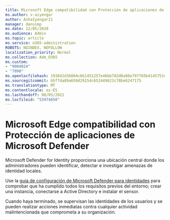```yaml
---
title: Microsoft Edge compatibilidad con Protección de aplicaciones de Microsoft Defender
ms.author: v-aiyengar
author: AshaIyengar21
manager: dansimp
ms.date: 12/05/2020
ms.audience: Admin
ms.topic: article
ms.service: o365-administration
ROBOTS: NOINDEX, NOFOLLOW
localization_priority: Normal
ms.collection: Adm_O365
ms.custom:
- "9004024"
- "7090"
ms.openlocfilehash: 193842d36004c6b1451257e46bb782d0a08e797f65b41457510339fb90aa7083
ms.sourcegitcommit: b5f7da89a650d2915dc652449623c78be6247175
ms.translationtype: MT
ms.contentlocale: es-ES
ms.lasthandoff: 08/05/2021
ms.locfileid: "53974650"
---
```

# <a name="microsoft-edges-support-for-microsoft-defender-application-guard"></a>Microsoft Edge compatibilidad con Protección de aplicaciones de Microsoft Defender

Microsoft Defender for Identity proporciona una ubicación central donde los administradores pueden identificar, detectar e investigar amenazas de identidad locales. 

Use la [guía de configuración de Microsoft Defender para identidades](https://admin.microsoft.com/AdminPortal/Home?#/modernonboarding/microsoftdefenderforidentitysetupguide) para comprobar que ha cumplido todos los requisitos previos del entorno; crear una instancia, conectarse a Active Directory e instalar el sensor. 

Cuando haya terminado, se supervisan las identidades de los usuarios y se pueden realizar acciones inmediatas contra cualquier actividad malintencionada que comprometa a su organización.
